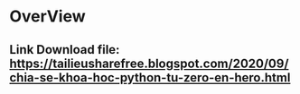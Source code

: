 # OverView
## Link Download file:  https://tailieusharefree.blogspot.com/2020/09/chia-se-khoa-hoc-python-tu-zero-en-hero.html
